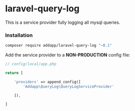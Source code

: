 # laravel-query-log

This is a service provider fully logging all mysql queries.

### Installation 

```bash
composer require addapp/laravel-query-log "~0.1"
```

Add the service provider to a **NON-PRODUCTION** config file:

```php
// config/local/app.php

return [

    'providers' => append_config([
        'Addapp\QueryLog\QueryLogServiceProvider'

    ]),

]
```
